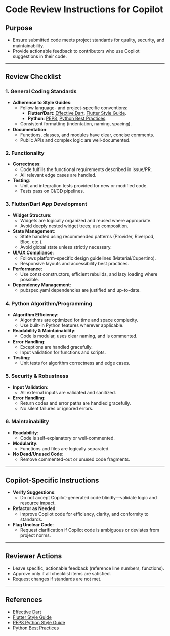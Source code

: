 # Code Review Instructions for Copilot

## Purpose

- Ensure submitted code meets project standards for quality, security, and maintainability.
- Provide actionable feedback to contributors who use Copilot suggestions in their code.

---

## Review Checklist

### 1. General Coding Standards

- **Adherence to Style Guides**:  
  - Follow language- and project-specific conventions:
    - **Flutter/Dart**: [Effective Dart](https://dart.dev/guides/language/effective-dart), [Flutter Style Guide](https://docs.flutter.dev/development/ui/advanced/style).
    - **Python**: [PEP8](https://peps.python.org/pep-0008/), [Python Best Practices](https://realpython.com/tutorials/best-practices/).
  - Consistent formatting (indentation, naming, spacing).
- **Documentation**:  
  - Functions, classes, and modules have clear, concise comments.
  - Public APIs and complex logic are well-documented.

### 2. Functionality

- **Correctness**:  
  - Code fulfills the functional requirements described in issue/PR.
  - All relevant edge cases are handled.
- **Testing**:  
  - Unit and integration tests provided for new or modified code.
  - Tests pass on CI/CD pipelines.

### 3. Flutter/Dart App Development

- **Widget Structure**:  
  - Widgets are logically organized and reused where appropriate.
  - Avoid deeply nested widget trees; use composition.
- **State Management**:  
  - State handled using recommended patterns (Provider, Riverpod, Bloc, etc.).
  - Avoid global state unless strictly necessary.
- **UI/UX Compliance**:  
  - Follows platform-specific design guidelines (Material/Cupertino).
  - Responsive layouts and accessibility best practices.
- **Performance**:  
  - Use const constructors, efficient rebuilds, and lazy loading where possible.
- **Dependency Management**:  
  - pubspec.yaml dependencies are justified and up-to-date.

### 4. Python Algorithm/Programming

- **Algorithm Efficiency**:  
  - Algorithms are optimized for time and space complexity.
  - Use built-in Python features wherever applicable.
- **Readability & Maintainability**:  
  - Code is modular, uses clear naming, and is commented.
- **Error Handling**:  
  - Exceptions are handled gracefully.
  - Input validation for functions and scripts.
- **Testing**:  
  - Unit tests for algorithm correctness and edge cases.

### 5. Security & Robustness

- **Input Validation**:  
  - All external inputs are validated and sanitized.
- **Error Handling**:  
  - Return codes and error paths are handled gracefully.
  - No silent failures or ignored errors.

### 6. Maintainability

- **Readability**:  
  - Code is self-explanatory or well-commented.
- **Modularity**:  
  - Functions and files are logically separated.
- **No Dead/Unused Code**:  
  - Remove commented-out or unused code fragments.

---

## Copilot-Specific Instructions

- **Verify Suggestions**:  
  - Do not accept Copilot-generated code blindly—validate logic and resource impact.
- **Refactor as Needed**:  
  - Improve Copilot code for efficiency, clarity, and conformity to standards.
- **Flag Unclear Code**:  
  - Request clarification if Copilot code is ambiguous or deviates from project norms.

---

## Reviewer Actions

- Leave specific, actionable feedback (reference line numbers, functions).
- Approve only if all checklist items are satisfied.
- Request changes if standards are not met.

---

## References

- [Effective Dart](https://dart.dev/guides/language/effective-dart)
- [Flutter Style Guide](https://docs.flutter.dev/development/ui/advanced/style)
- [PEP8 Python Style Guide](https://peps.python.org/pep-0008/)
- [Python Best Practices](https://realpython.com/tutorials/best-practices/)
